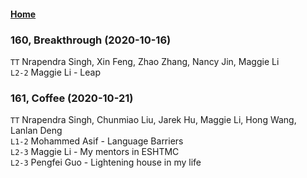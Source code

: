 #### [Home](https://eshtmc.github.io/)    

### 160, Breakthrough (2020-10-16)           
`TT`  Nrapendra Singh, Xin Feng, Zhao Zhang, Nancy Jin, Maggie Li       
`L2-2` Maggie Li - Leap   

### 161, Coffee (2020-10-21)     
`TT`  Nrapendra Singh, Chunmiao Liu, Jarek Hu, Maggie Li, Hong Wang, Lanlan Deng                   
`L1-2` Mohammed Asif - Language Barriers           
`L2-3` Maggie Li - My mentors in ESHTMC              
`L2-3` Pengfei Guo - Lightening house in my life           